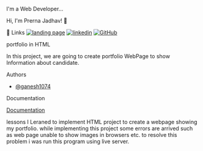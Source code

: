 I'm a Web Developer...


 Hi, I'm Prerna Jadhav! 👋


 🔗 Links
[![landing page](https://img.shields.io/badge/landingpage-000?style=for-the-badge&logo=ko-fi&logoColor=white)](https://github.com/prernajadhav2706/CODSOFT--Landing-Page)
[![linkedin](https://img.shields.io/badge/linkedin-0A66C2?style=for-the-badge&logo=linkedin&logoColor=white)](https://www.linkedin.com/in/prerna-jadhav-903aa52aa)
[![GitHub](https://img.shields.io/badge/GitHub-1DA1F2?style=for-the-badge&logo=GitHub&logoColor=white)](https://github.com/ganesh1074)


 portfolio in HTML

In this project, we are going to create portfolio WebPage to show Information about candidate.


 Authors

- [@ganesh1074](https://www.github.com/ganesh1074)


 Documentation

[Documentation](https://github.com/ganesh1074/portfolio)


 lessons
I Leraned to implement HTML project to create a webpage showing my portfolio. 
while implementing this project some errors are arrived such as web page unable to show images in browsers etc.
to resolve this problem i was run this program using live server.




